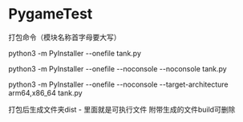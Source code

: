 # PygameTest



打包命令（模块名称首字母要大写）

python3 -m PyInstaller --onefile tank.py

python3 -m PyInstaller --onefile --noconsole --noconsole tank.py

python3 -m PyInstaller --onefile --noconsole --target-architecture arm64,x86_64 tank.py

打包后生成文件夹dist - 里面就是可执行文件
附带生成的文件build可删除
